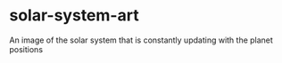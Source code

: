 
# solar-system-art
An image of the solar system that is constantly updating with the planet positions


